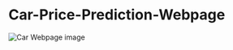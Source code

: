# Car-Price-Prediction-Webpage

![Car Webpage image]([https://github.com/user-attachments/assets/fd9001a7-20a4-47d8-a704-3c55af3efc70])

